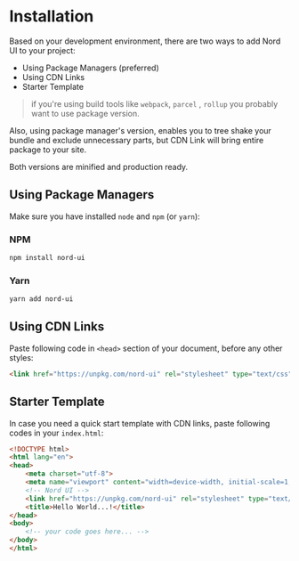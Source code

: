 # Installation

Based on your development environment, there are two ways to add Nord UI to your project:

- Using Package Managers (preferred)
- Using CDN Links
- Starter Template

> if you're using build tools like `webpack`, `parcel` , `rollup` you probably want to use package version.

Also, using package manager's version, enables you to tree shake your bundle and exclude unnecessary parts, but CDN Link will bring entire package to your site.

Both versions are minified and production ready.

## Using Package Managers

Make sure you have installed `node` and `npm` (or `yarn`):

### NPM

```bash
npm install nord-ui
```

### Yarn

```bash
yarn add nord-ui
```

## Using CDN Links

Paste following code in  `<head>`  section of your document, before any other styles:

```html
<link href="https://unpkg.com/nord-ui" rel="stylesheet" type="text/css">
```

## Starter Template

In case you need a quick start template with CDN links, paste following codes in your `index.html`:

```html
<!DOCTYPE html>
<html lang="en">
<head>
	<meta charset="utf-8">
	<meta name="viewport" content="width=device-width, initial-scale=1, shrink-to-fit=no">
	<!-- Nord UI -->
	<link href="https://unpkg.com/nord-ui" rel="stylesheet" type="text/css">
	<title>Hello World...!</title>
</head>
<body>
	<!-- your code goes here... -->
</body>
</html>
```

